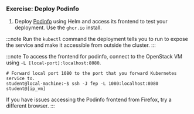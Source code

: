### Exercise: Deploy Podinfo

1. Deploy [Podinfo](https://github.com/stefanprodan/podinfo) using Helm and access its frontend to test your deployment.
Use the `ghcr.io` install.

:::note
Run the `kubectl` command the deployment tells you to run to expose the service and make it accessible from outside the cluster.
:::

:::note
To access the frontend for podinfo, connect to the OpenStack VM using `-L [local-port]:localhost:8080`.

```shell-session
# Forward local port 1080 to the port that you forward Kubernetes service to.
student@local-machine:~$ ssh -J fep -L 1080:localhost:8080 student@[ip_vm] 
```

If you have issues accessing the Podinfo frontend from Firefox, try a different browser.
:::

